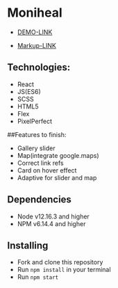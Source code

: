 # Moniheal


- [DEMO-LINK](https://lancaelot.github.io/moniheal/)

- [Markup-LINK](https://drive.google.com/file/d/1y5Tvu5pYFvt3wETjC-3xNFGaktvU3WQU/view?usp=sharing)

## Technologies:
* React
* JS(ES6)
* SCSS
* HTML5
* Flex
* PixelPerfect

##Features to finish:
* Gallery slider
* Map(integrate google.maps)
* Correct link refs
* Card on hover effect
* Adaptive for slider and map

## Dependencies
* Node v12.16.3 and higher
* NPM v6.14.4 and higher


## Installing
* Fork and clone this repository
* Run `npm install` in your terminal
* Run `npm start`

